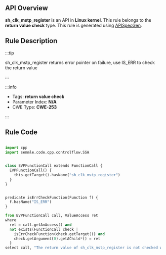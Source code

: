---
---


## API Overview
**sh_clk_mstp_register** is an API in **Linux kernel**. This rule belongs to the **return value check** type. This rule is generated using [APISpecGen](../../tools/APISpecGen).
## Rule Description

:::tip

sh_clk_mstp_register returns error pointer on failure, use IS_ERR to check the return value

:::

:::info

- Tags: **return value check**
- Parameter Index: **N/A**
- CWE Type: **CWE-253**

:::

## Rule Code
```python

import cpp
import semmle.code.cpp.controlflow.SSA


class EVPFunctionCall extends FunctionCall {
  EVPFunctionCall() {
    this.getTarget().hasName("sh_clk_mstp_register")
  }
}


predicate isErrCheckFunction(Function f) {
  f.hasName("IS_ERR") 
}

from EVPFunctionCall call, ValueAccess ret
where
  ret = call.getAnAccess() and
  not exists(FunctionCall check |
    isErrCheckFunction(check.getTarget()) and
    check.getArgument(0).getAChild*() = ret
  )
select call, "The return value of sh_clk_mstp_register is not checked with IS_ERR."
    
```